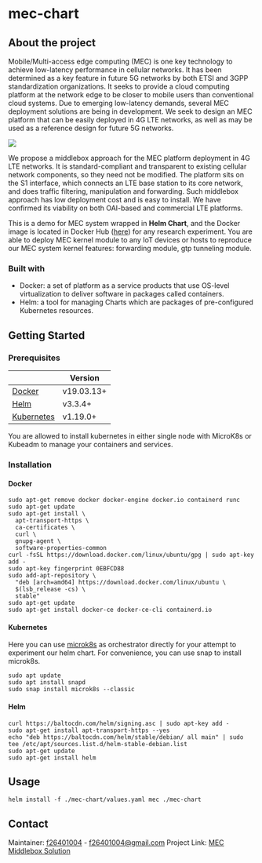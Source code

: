 # mec-chart

## About the project
Mobile/Multi-access edge computing (MEC) is one key technology to achieve low-latency performance in cellular networks. It has been determined as a key feature in future 5G networks by both ETSI and 3GPP standardization organizations. It seeks to provide a cloud computing platform at the network edge to be closer to mobile users than conventional cloud systems. Due to emerging low-latency demands, several MEC deployment solutions are being in development. We seek to design an MEC platform that can be easily deployed in 4G LTE networks, as well as may be used as a reference design for future 5G networks.

![](https://i.imgur.com/fYVk1wn.png)

We propose a middlebox approach for the MEC platform deployment in 4G LTE networks. It is standard-compliant and transparent to existing cellular network components, so they need not be modified. The platform sits on the S1 interface, which connects an LTE base station to its core network, and does traffic filtering, manipulation and forwarding. Such middlebox approach has low deployment cost and is easy to install. We have confirmed its viability on both OAI-based and commercial LTE platforms.

This is a demo for MEC system wrapped in **Helm Chart**, and the Docker image is located in Docker Hub ([here](https://hub.docker.com/repository/docker/f26401004/mec)) for any research experiment. You are able to deploy MEC kernel module to any IoT devices or hosts to reproduce our MEC system kernel features: forwarding module, gtp tunneling module. 

### Built with
* Docker: a set of platform as a service products that use OS-level virtualization to deliver software in packages called containers.
* Helm: a tool for managing Charts which are packages of pre-configured Kubernetes resources.

## Getting Started

### Prerequisites
|          | Version  |
| -------- | -------- | 
|[Docker](https://www.docker.com/) | v19.03.13+ |
|[Helm](https://helm.sh/) | v3.3.4+ |
|[Kubernetes](https://kubernetes.io/)| v1.19.0+ |

You are allowed to install kubernetes in either single node with MicroK8s or Kubeadm to manage your containers and services. 

### Installation

#### Docker
```
sudo apt-get remove docker docker-engine docker.io containerd runc
sudo apt-get update
sudo apt-get install \
  apt-transport-https \
  ca-certificates \
  curl \
  gnupg-agent \
  software-properties-common
curl -fsSL https://download.docker.com/linux/ubuntu/gpg | sudo apt-key add -
sudo apt-key fingerprint 0EBFCD88
sudo add-apt-repository \
  "deb [arch=amd64] https://download.docker.com/linux/ubuntu \
  $(lsb_release -cs) \
  stable"
sudo apt-get update
sudo apt-get install docker-ce docker-ce-cli containerd.io
```

#### Kubernetes
Here you can use [microk8s](https://microk8s.io/) as orchestrator directly for your attempt to experiment our helm chart.
For convenience, you can use snap to install microk8s.
```
sudo apt update
sudo apt install snapd
sudo snap install microk8s --classic
```

#### Helm
```
curl https://baltocdn.com/helm/signing.asc | sudo apt-key add -
sudo apt-get install apt-transport-https --yes
echo "deb https://baltocdn.com/helm/stable/debian/ all main" | sudo tee /etc/apt/sources.list.d/helm-stable-debian.list
sudo apt-get update
sudo apt-get install helm
```

## Usage
```
helm install -f ./mec-chart/values.yaml mec ./mec-chart
```

## Contact
Maintainer: [f26401004](https://github.com/f26401004) - f26401004@gmail.com
Project Link: [MEC Middlebox Solution](http://nems.cs.nctu.edu.tw/release/)